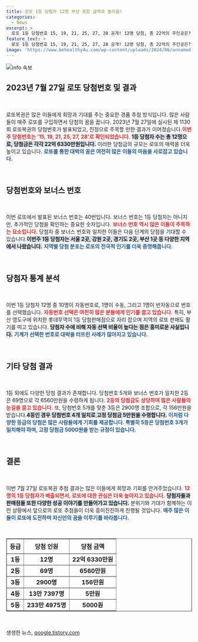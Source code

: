 ```yaml
---
title: 로또 1등 당첨자 12명 부산 포함 금액과 놀라움!
categories:
  - News
excerpt: >
  로또 1등 당첨번호 15, 19, 21, 25, 27, 28 공개! 12명 당첨, 총 22억의 주인공은? 보너스 40번과 함께 주목할 만한 당첨 지역과 판매점의 비밀까지! 클릭해서 모든 정보를 확인하세요!
feature_text: >
  로또 1등 당첨번호 15, 19, 21, 25, 27, 28 공개! 12명 당첨, 총 22억의 주인공은? 보너스 40번과 함께 주목할 만한 당첨 지역과 판매점의 비밀까지! 클릭해서 모든 정보를 확인하세요!
image: 'https://www.behealthy4u.com/wp-content/uploads/2024/06/unnamed-file.png'
---
```


<p><img src="https://www.behealthy4u.com/wp-content/uploads/2024/06/unnamed-file.png" alt="info 속보" /></p>

<h2 data-ke-size="size26">2023년 7월 27일 로또 당첨번호 및 결과</h2>

<p data-ke-size="size16">&nbsp;</p>

<p>로또복권은 많은 이들에게 희망과 기대를 주는 중요한 경품 추첨 방식입니다. 많은 사람들이 매주 로또를 구입하면서 당첨의 꿈을 꿉니다. 2023년 7월 27일에 실시된 제 1130회 로또복권의 당첨번호가 발표되었고, 진정으로 주목할 만한 결과가 이어졌습니다.<b><span style="color: #ee2323;">이번 주 당첨번호는 '15, 19, 21, 25, 27, 28'로 확인되었습니다.</span></b> <b><span style="background-color: #21538527;">1등 당첨자 수는 총 12명으로, 당첨금은 각각 22억 6330만원입니다.</span></b> 이러한 당첨금의 규모는 로또의 매력을 더욱 높이고 있습니다. <b><span style="color: #1a5490;">로또를 통한 대박의 꿈은 여전히 많은 이들의 마음을 사로잡고 있습니다.</span></b></p>

<p data-ke-size="size16">&nbsp;</p>

<h2 data-ke-size="size26">당첨번호와 보너스 번호</h2>

<p data-ke-size="size16">&nbsp;</p>

<p>이번 로또에서 발표된 보너스 번호는 40번입니다. 보너스 번호는 1등 당첨자는 아니지만, 추가적인 당첨을 확인하는 중요한 숫자입니다. <b><span style="color: #ee2323;">보너스 번호 역시 많은 이들이 주목하는 요소입니다.</span></b> 당첨자 중 보너스 번호와 일치한 이들은 다음 단계의 당첨을 기대할 수 있습니다.<b><span style="background-color: #21538527;">이번주 1등 당첨자는 서울 2곳, 강원 2곳, 경기도 2곳, 부산 1곳 등 다양한 지역에서 나왔습니다.</span></b> <b><span style="color: #1a5490;">지역별 당첨 분포는 로또의 전국적 인기를 더욱 증명해줍니다.</span></b></p>

<p data-ke-size="size16">&nbsp;</p>

<h2 data-ke-size="size26">당첨자 통계 분석</h2>

<p data-ke-size="size16">&nbsp;</p>

<p>이번 1등 당첨자 12명 중 10명이 자동번호로, 1명이 수동, 그리고 1명이 반자동으로 번호를 선택했습니다. <b><span style="color: #ee2323;">자동번호 선택은 여전히 많은 분들에게 인기를 끌고 있습니다.</span></b> 특히, 부산 영도구에 위치한 롯데무역이 1등 당첨판매점으로 자리 잡으며 지역의 로또 판매도 활기를 띠고 있습니다. <b><span style="background-color: #21538527;">당첨자 수에 비해 자동 선택 비율이 높다는 점은 흥미로운 사실입니다.</span></b> <b><span style="color: #1a5490;">기계가 선택한 번호로 대박을 터뜨린 사례가 많아지고 있습니다.</span></b></p>

<p data-ke-size="size16">&nbsp;</p>

<h2 data-ke-size="size26">기타 당첨 결과</h2>

<p data-ke-size="size16">&nbsp;</p>

<p>1등 외에도 다양한 당첨 결과가 존재합니다. 당첨번호 5개와 보너스 번호가 일치한 2등은 69명으로 각 6560만원을 수령하게 됩니다. <b><span style="color: #ee2323;">2등의 당첨금도 상당하여 많은 사람들의 눈길을 끌고 있습니다.</span></b> 또, 당첨번호 5개를 맞춘 3등은 2900명 조합으로, 각 156만원을 받습니다.<b><span style="background-color: #21538527;">4등인 경우 당첨번호 4개 일치로 고정 당첨금 5만원을 수령합니다.</span></b> <b><span style="color: #1a5490;">이처럼 다양한 등급의 당첨은 많은 사람들에게 기회를 제공합니다. 특별히 5등은 당첨번호 3개가 일치해야 하며, 고정 당첨금 5000원을 받는 규정이 있습니다.</span></b></p>

<p data-ke-size="size16">&nbsp;</p>

<h2 data-ke-size="size26">결론</h2>

<p data-ke-size="size16">&nbsp;</p>

<p>이번 7월 27일 로또복권 추첨 결과는 많은 이들에게 희망과 기회를 안겨주었습니다. <b><span style="color: #ee2323;">12명의 1등 당첨자가 배출되면서, 로또에 대한 관심은 더욱 높아지고 있습니다.</span></b> <b><span style="background-color: #21538527;">당첨자들과 판매점들 또한 다양한 성공 이야기를 만들어가고 있습니다.</span></b> 분위기와 기대가 함께하는 이런 상황에서 앞으로의 로또 추첨들이 더욱 흥미진진하게 진행될 것입니다. <b><span style="color: #1a5490;">매주 많은 이들이 로또에 도전하며 자신만의 꿈을 이루기를 바라봅니다.</span></b> </p>

<p data-ke-size="size16">&nbsp;</p>

<table style="width: 100%; height: auto;" border="1">
    <tr>
        <th style="text-align: center; height: 40px;"><b>등급</b></th>
        <th style="text-align: center; height: 40px;"><b>당첨 인원</b></th>
        <th style="text-align: center; height: 40px;"><b>당첨 금액</b></th>
    </tr>
    <tr>
        <td style="text-align: center; height: 17px;"><b>1등</b></td>
        <td style="text-align: center; height: 17px;"><b>12명</b></td>
        <td style="text-align: center; height: 17px;"><b>22억 6330만원</b></td>
    </tr>
    <tr>
        <td style="text-align: center; height: 17px;"><b>2등</b></td>
        <td style="text-align: center; height: 17px;"><b>69명</b></td>
        <td style="text-align: center; height: 17px;"><b>6560만원</b></td>
    </tr>
    <tr>
        <td style="text-align: center; height: 17px;"><b>3등</b></td>
        <td style="text-align: center; height: 17px;"><b>2900명</b></td>
        <td style="text-align: center; height: 17px;"><b>156만원</b></td>
    </tr>
    <tr>
        <td style="text-align: center; height: 17px;"><b>4등</b></td>
        <td style="text-align: center; height: 17px;"><b>13만 7397명</b></td>
        <td style="text-align: center; height: 17px;"><b>5만원</b></td>
    </tr>
    <tr>
        <td style="text-align: center; height: 17px;"><b>5등</b></td>
        <td style="text-align: center; height: 17px;"><b>233만 4975명</b></td>
        <td style="text-align: center; height: 17px;"><b>5000원</b></td>
    </tr>
</table>

<p data-ke-size="size16">&nbsp;</p>
생생한 뉴스, <a href="https://qoogle.tistory.com" rel="dofollow">qoogle.tistory.com</a>


